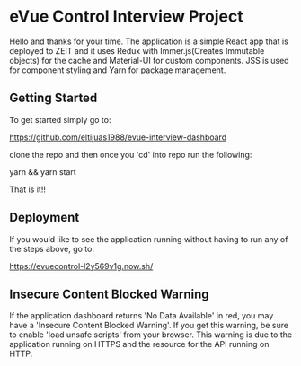 # eVue Control Interview Project

Hello and thanks for your time. The application is a simple React app that is deployed to ZEIT and it uses Redux with Immer.js(Creates Immutable objects) for the cache and Material-UI for custom components. JSS is used for component styling and Yarn for package management.

## Getting Started

To get started simply go to:

https://github.com/eltijuas1988/evue-interview-dashboard

clone the repo and then once you 'cd' into repo run the following:

yarn && yarn start

That is it!!

## Deployment

If you would like to see the application running without having to run any of the steps above, go to:

https://evuecontrol-l2y569v1g.now.sh/

## Insecure Content Blocked Warning

If the application dashboard returns 'No Data Available' in red, you may have a 'Insecure Content Blocked Warning'. If you get this warning, be sure to enable 'load unsafe scripts' from your browser. This warning is due to the application running on HTTPS and the resource for the API running on HTTP.
